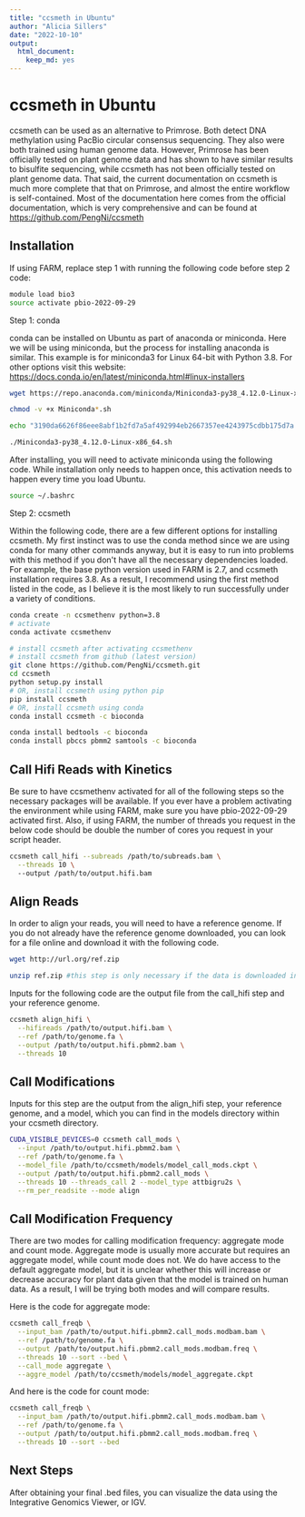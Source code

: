 ```yaml
---
title: "ccsmeth in Ubuntu"
author: "Alicia Sillers"
date: "2022-10-10"
output: 
  html_document:
    keep_md: yes
---
```




# ccsmeth in Ubuntu

ccsmeth can be used as an alternative to Primrose. Both detect DNA methylation using PacBio circular consensus sequencing. They also were both trained using human genome data. However, Primrose has been officially tested on plant genome data and has shown to have similar results to bisulfite sequencing, while ccsmeth has not been officially tested on plant genome data. That said, the current documentation on ccsmeth is much more complete that that on Primrose, and almost the entire workflow is self-contained. Most of the documentation here comes from the official documentation, which is very comprehensive and can be found at https://github.com/PengNi/ccsmeth 

## Installation

If using FARM, replace step 1 with running the following code before step 2 code:

```bash
module load bio3
source activate pbio-2022-09-29
```


Step 1: conda     

conda can be installed on Ubuntu as part of anaconda or miniconda. Here we will be using miniconda, but the process for installing anaconda is similar. This example is for miniconda3 for Linux 64-bit with Python 3.8. For other options visit this website: https://docs.conda.io/en/latest/miniconda.html#linux-installers


```bash
wget https://repo.anaconda.com/miniconda/Miniconda3-py38_4.12.0-Linux-x86_64.sh

chmod -v +x Miniconda*.sh

echo "3190da6626f86eee8abf1b2fd7a5af492994eb2667357ee4243975cdbb175d7a *Miniconda3-py38_4.12.0-Linux-x86_64.sh" | shasum --check

./Miniconda3-py38_4.12.0-Linux-x86_64.sh
```

After installing, you will need to activate miniconda using the following code. While installation only needs to happen once, this activation needs to happen every time you load Ubuntu.


```bash
source ~/.bashrc 
```

Step 2: ccsmeth   

Within the following code, there are a few different options for installing ccsmeth. My first instinct was to use the conda method since we are using conda for many other commands anyway, but it is easy to run into problems with this method if you don't have all the necessary dependencies loaded. For example, the base python version used in FARM is 2.7, and ccsmeth installation requires 3.8. As a result, I recommend using the first method listed in the code, as I believe it is the most likely to run successfully under a variety of conditions. 

```bash
conda create -n ccsmethenv python=3.8
# activate
conda activate ccsmethenv

# install ccsmeth after activating ccsmethenv
# install ccsmeth from github (latest version)
git clone https://github.com/PengNi/ccsmeth.git
cd ccsmeth
python setup.py install
# OR, install ccsmeth using python pip
pip install ccsmeth
# OR, install ccsmeth using conda
conda install ccsmeth -c bioconda
```

```bash
conda install bedtools -c bioconda
conda install pbccs pbmm2 samtools -c bioconda
```

## Call Hifi Reads with Kinetics

Be sure to have ccsmethenv activated for all of the following steps so the necessary packages will be available. If you ever have a problem activating the environment while using FARM, make sure you have pbio-2022-09-29 activated first. Also, if using FARM, the number of threads you request in the below code should be double the number of cores you request in your script header. 

```bash
ccsmeth call_hifi --subreads /path/to/subreads.bam \
  --threads 10 \ 
  --output /path/to/output.hifi.bam
```

## Align Reads
In order to align your reads, you will need to have a reference genome. If you do not already have the reference genome downloaded, you can look for a file online and download it with the following code.

```bash
wget http://url.org/ref.zip
```

```bash
unzip ref.zip #this step is only necessary if the data is downloaded in a zipped file
```

Inputs for the following code are the output file from the call_hifi step and your reference genome.

```bash
ccsmeth align_hifi \
  --hifireads /path/to/output.hifi.bam \
  --ref /path/to/genome.fa \
  --output /path/to/output.hifi.pbmm2.bam \
  --threads 10
```


## Call Modifications

Inputs for this step are the output from the align_hifi step, your reference genome, and a model, which you can find in the models directory within your ccsmeth directory.

```bash
CUDA_VISIBLE_DEVICES=0 ccsmeth call_mods \
  --input /path/to/output.hifi.pbmm2.bam \
  --ref /path/to/genome.fa \
  --model_file /path/to/ccsmeth/models/model_call_mods.ckpt \
  --output /path/to/output.hifi.pbmm2.call_mods \
  --threads 10 --threads_call 2 --model_type attbigru2s \
  --rm_per_readsite --mode align
```


## Call Modification Frequency

There are two modes for calling modification frequency: aggregate mode and count mode. Aggregate mode is usually more accurate but requires an aggregate model, while count mode does not. We do have access to the default aggregate model, but it is unclear whether this will increase or decrease accuracy for plant data given that the model is trained on human data. As a result, I will be trying both modes and will compare results.    

Here is the code for aggregate mode:

```bash
ccsmeth call_freqb \
  --input_bam /path/to/output.hifi.pbmm2.call_mods.modbam.bam \
  --ref /path/to/genome.fa \
  --output /path/to/output.hifi.pbmm2.call_mods.modbam.freq \
  --threads 10 --sort --bed \
  --call_mode aggregate \
  --aggre_model /path/to/ccsmeth/models/model_aggregate.ckpt
```

And here is the code for count mode:

```bash
ccsmeth call_freqb \
  --input_bam /path/to/output.hifi.pbmm2.call_mods.modbam.bam \
  --ref /path/to/genome.fa \
  --output /path/to/output.hifi.pbmm2.call_mods.modbam.freq \
  --threads 10 --sort --bed
```

## Next Steps

After obtaining your final .bed files, you can visualize the data using the Integrative Genomics Viewer, or IGV. 
